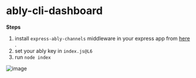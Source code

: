 # ably-cli-dashboard

**Steps**

1. install `express-ably-channels` middleware in your express app from [here](https://github.com/Nishchit14/express-ably-channels) .
2. set your ably key in `index.js@L6`
3. run `node index`


![image](https://user-images.githubusercontent.com/5078921/70054103-deac5800-15fc-11ea-9a8e-a1ad6bd477fd.png)

